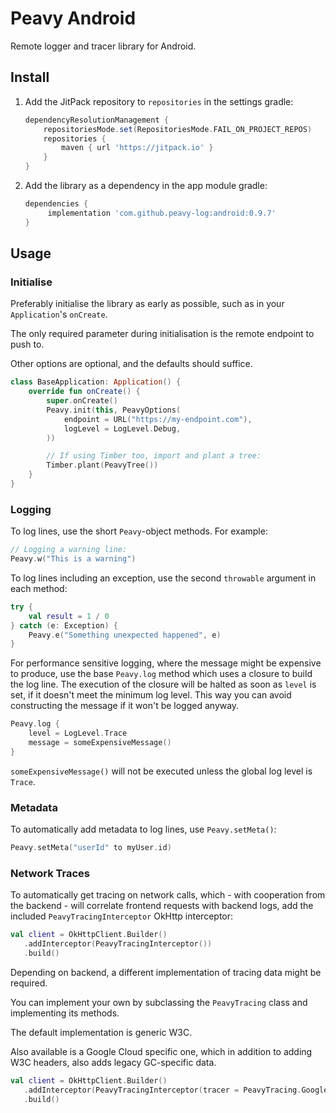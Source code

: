 # Peavy Android

Remote logger and tracer library for Android.

## Install

1. Add the JitPack repository to `repositories` in the settings gradle:

    ```groovy
    dependencyResolutionManagement {
        repositoriesMode.set(RepositoriesMode.FAIL_ON_PROJECT_REPOS)
        repositories {
            maven { url 'https://jitpack.io' }
        }
    }
    ```

2. Add the library as a dependency in the app module gradle:

    ```groovy
    dependencies {
         implementation 'com.github.peavy-log:android:0.9.7'
    }
    ```

## Usage

### Initialise
Preferably initialise the library as early as possible, such as in your `Application`'s `onCreate`.

The only required parameter during initialisation is the remote endpoint to push to.

Other options are optional, and the defaults should suffice.

```kotlin
class BaseApplication: Application() {
    override fun onCreate() {
        super.onCreate()
        Peavy.init(this, PeavyOptions(
            endpoint = URL("https://my-endpoint.com"),
            logLevel = LogLevel.Debug,
        ))

        // If using Timber too, import and plant a tree:
        Timber.plant(PeavyTree())
    }
}
```

### Logging

To log lines, use the short `Peavy`-object methods. For example:

```kotlin
// Logging a warning line:
Peavy.w("This is a warning")
```

To log lines including an exception, use the second `throwable` argument in each method:

```kotlin
try {
    val result = 1 / 0
} catch (e: Exception) {
    Peavy.e("Something unexpected happened", e)
}
```

For performance sensitive logging, where the message might be expensive to produce, use the base `Peavy.log` method which uses a closure to build the log line.
The execution of the closure will be halted as soon as `level` is set, if it doesn't meet the minimum log level.
This way you can avoid constructing the message if it won't be logged anyway.

```kotlin
Peavy.log {
    level = LogLevel.Trace
    message = someExpensiveMessage()
}
```

`someExpensiveMessage()` will not be executed unless the global log level is `Trace`. 

### Metadata

To automatically add metadata to log lines, use `Peavy.setMeta()`:

```kotlin
Peavy.setMeta("userId" to myUser.id)
```

### Network Traces

To automatically get tracing on network calls, which - with cooperation from the backend -
will correlate frontend requests with backend logs, add the included `PeavyTracingInterceptor` OkHttp interceptor:

```kotlin
val client = OkHttpClient.Builder()
   .addInterceptor(PeavyTracingInterceptor())
   .build()
```

Depending on backend, a different implementation of tracing data might be required.

You can implement your own by subclassing the `PeavyTracing` class and implementing its methods.

The default implementation is generic W3C.

Also available is a Google Cloud specific one, which in addition to adding W3C headers,
also adds legacy GC-specific data.

```kotlin
val client = OkHttpClient.Builder()
   .addInterceptor(PeavyTracingInterceptor(tracer = PeavyTracing.GoogleCloud))
   .build()
```
